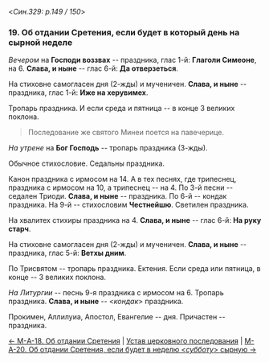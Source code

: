 
<*Син.329: p.149 / 150*>

### 19. Об отдании Сретения, если будет в который день на сырной неделе

*Вечером* на **Господи воззвах** -- праздника, глас 1-й: **Глаголи Симеоне**, на 6. 
**Слава, и ныне** -- глас 6-й: **Да отверзеться**. 

На стиховне самогласен дня (2-жды) и мученичен. 
**Слава, и ныне** -- праздника, глас 1-й: **Иже на херувимех**. 

Тропарь праздника. И если среда и пятница -- в конце 3 великих поклона. 

> Последование же святого Минеи поется на павечерице.  

*На утрене* на **Бог Господь** -- тропарь праздника (3-жды). 

Обычное стихословие. Седальны праздника. 

Канон праздника с ирмосом на 14. А в тех песнях, где трипеснец, 
праздника с ирмосом на 10, а трипеснец -- на 4. 
По 3-й песни -- седален Триоди. **Слава, и ныне** -- праздника. 
По 6-й -- кондак праздника. 
На 9-й -- стихословим **Честнейшю**. 
Светилен праздника. 

На хвалитех стихиры праздника на 4. **Слава, и ныне** -- глас 6-й: **На руку старч**. 

На стиховне самогласен дня (2-жды) и мученичен. 
**Слава, и ныне** -- праздника, глас 5-й: **Ветхы дним**. 

По Трисвятом -- тропарь праздника. Ектения. 
Если среда или пятница, в конце -- 3 великих поклона. 

*На Литургии* -- песнь 9-я праздника с ирмосом на 6. 
Тропарь праздника. **Слава, и ныне** -- <*кондак*> праздника.

Прокимен, Аллилуиа, Апостол, Евангелие -- дня. 
Причастен -- праздника.

[← М-A-18. Об отдании Сретения](m_329_018.md)
| [Устав церковного последования](README.md)
| [М-A-20. Об отдании Сретения, если будет в неделю <*субботу*> сырную →](m_329_020.md)
